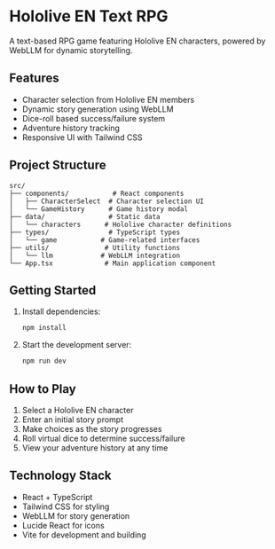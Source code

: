 # Hololive EN Text RPG

A text-based RPG game featuring Hololive EN characters, powered by WebLLM for dynamic storytelling.

## Features

- Character selection from Hololive EN members
- Dynamic story generation using WebLLM
- Dice-roll based success/failure system
- Adventure history tracking
- Responsive UI with Tailwind CSS

## Project Structure

```
src/
├── components/           # React components
│   ├── CharacterSelect  # Character selection UI
│   └── GameHistory      # Game history modal
├── data/                # Static data
│   └── characters      # Hololive character definitions
├── types/               # TypeScript types
│   └── game           # Game-related interfaces
├── utils/              # Utility functions
│   └── llm            # WebLLM integration
└── App.tsx             # Main application component
```

## Getting Started

1. Install dependencies:
   ```bash
   npm install
   ```

2. Start the development server:
   ```bash
   npm run dev
   ```

## How to Play

1. Select a Hololive EN character
2. Enter an initial story prompt
3. Make choices as the story progresses
4. Roll virtual dice to determine success/failure
5. View your adventure history at any time

## Technology Stack

- React + TypeScript
- Tailwind CSS for styling
- WebLLM for story generation
- Lucide React for icons
- Vite for development and building